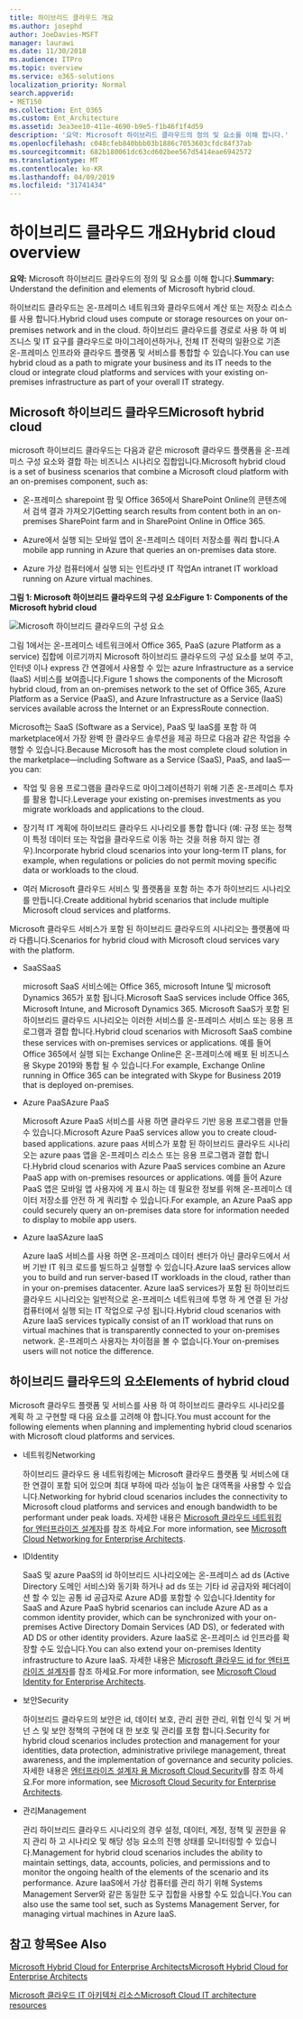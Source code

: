 ```yaml
---
title: 하이브리드 클라우드 개요
ms.author: josephd
author: JoeDavies-MSFT
manager: laurawi
ms.date: 11/30/2018
ms.audience: ITPro
ms.topic: overview
ms.service: o365-solutions
localization_priority: Normal
search.appverid:
- MET150
ms.collection: Ent_O365
ms.custom: Ent_Architecture
ms.assetid: 3ea3ee10-411e-4690-b9e5-f1b46f1f4d59
description: '요약: Microsoft 하이브리드 클라우드의 정의 및 요소를 이해 합니다.'
ms.openlocfilehash: c048cfeb840bbb03b1886c7053603cfdc84f37ab
ms.sourcegitcommit: 682b180061dc63cd602bee567d5414eae6942572
ms.translationtype: MT
ms.contentlocale: ko-KR
ms.lasthandoff: 04/09/2019
ms.locfileid: "31741434"
---
```

# <a name="hybrid-cloud-overview"></a><span data-ttu-id="5c7a3-103">하이브리드 클라우드 개요</span><span class="sxs-lookup"><span data-stu-id="5c7a3-103">Hybrid cloud overview</span></span>

 <span data-ttu-id="5c7a3-104">**요약:** Microsoft 하이브리드 클라우드의 정의 및 요소를 이해 합니다.</span><span class="sxs-lookup"><span data-stu-id="5c7a3-104">**Summary:** Understand the definition and elements of Microsoft hybrid cloud.</span></span>
  
<span data-ttu-id="5c7a3-105">하이브리드 클라우드는 온-프레미스 네트워크와 클라우드에서 계산 또는 저장소 리소스를 사용 합니다.</span><span class="sxs-lookup"><span data-stu-id="5c7a3-105">Hybrid cloud uses compute or storage resources on your on-premises network and in the cloud.</span></span> <span data-ttu-id="5c7a3-106">하이브리드 클라우드를 경로로 사용 하 여 비즈니스 및 IT 요구를 클라우드로 마이그레이션하거나, 전체 IT 전략의 일환으로 기존 온-프레미스 인프라와 클라우드 플랫폼 및 서비스를 통합할 수 있습니다.</span><span class="sxs-lookup"><span data-stu-id="5c7a3-106">You can use hybrid cloud as a path to migrate your business and its IT needs to the cloud or integrate cloud platforms and services with your existing on-premises infrastructure as part of your overall IT strategy.</span></span>
  
## <a name="microsoft-hybrid-cloud"></a><span data-ttu-id="5c7a3-107">Microsoft 하이브리드 클라우드</span><span class="sxs-lookup"><span data-stu-id="5c7a3-107">Microsoft hybrid cloud</span></span>

<span data-ttu-id="5c7a3-108">microsoft 하이브리드 클라우드는 다음과 같은 microsoft 클라우드 플랫폼을 온-프레미스 구성 요소와 결합 하는 비즈니스 시나리오 집합입니다.</span><span class="sxs-lookup"><span data-stu-id="5c7a3-108">Microsoft hybrid cloud is a set of business scenarios that combine a Microsoft cloud platform with an on-premises component, such as:</span></span> 
  
- <span data-ttu-id="5c7a3-109">온-프레미스 sharepoint 팜 및 Office 365에서 SharePoint Online의 콘텐츠에서 검색 결과 가져오기</span><span class="sxs-lookup"><span data-stu-id="5c7a3-109">Getting search results from content both in an on-premises SharePoint farm and in SharePoint Online in Office 365.</span></span>
    
- <span data-ttu-id="5c7a3-110">Azure에서 실행 되는 모바일 앱이 온-프레미스 데이터 저장소를 쿼리 합니다.</span><span class="sxs-lookup"><span data-stu-id="5c7a3-110">A mobile app running in Azure that queries an on-premises data store.</span></span>
    
- <span data-ttu-id="5c7a3-111">Azure 가상 컴퓨터에서 실행 되는 인트라넷 IT 작업</span><span class="sxs-lookup"><span data-stu-id="5c7a3-111">An intranet IT workload running on Azure virtual machines.</span></span>
    
**<span data-ttu-id="5c7a3-112">그림 1: Microsoft 하이브리드 클라우드의 구성 요소</span><span class="sxs-lookup"><span data-stu-id="5c7a3-112">Figure 1: Components of the Microsoft hybrid cloud</span></span>**

![Microsoft 하이브리드 클라우드의 구성 요소](media/Hybrid-Poster/MS-Hybrid-Cloud.png)
  
<span data-ttu-id="5c7a3-114">그림 1에서는 온-프레미스 네트워크에서 Office 365, PaaS (azure Platform as a service) 집합에 이르기까지 Microsoft 하이브리드 클라우드의 구성 요소를 보여 주고, 인터넷 이나 express 간 연결에서 사용할 수 있는 azure Infrastructure as a service (IaaS) 서비스를 보여줍니다.</span><span class="sxs-lookup"><span data-stu-id="5c7a3-114">Figure 1 shows the components of the Microsoft hybrid cloud, from an on-premises network to the set of Office 365, Azure Platform as a Service (PaaS), and Azure Infrastructure as a Service (IaaS) services available across the Internet or an ExpressRoute connection.</span></span>
  
<span data-ttu-id="5c7a3-115">Microsoft는 SaaS (Software as a Service), PaaS 및 IaaS를 포함 하 여 marketplace에서 가장 완벽 한 클라우드 솔루션을 제공 하므로 다음과 같은 작업을 수행할 수 있습니다.</span><span class="sxs-lookup"><span data-stu-id="5c7a3-115">Because Microsoft has the most complete cloud solution in the marketplace—including Software as a Service (SaaS), PaaS, and IaaS—you can:</span></span>
  
- <span data-ttu-id="5c7a3-116">작업 및 응용 프로그램을 클라우드로 마이그레이션하기 위해 기존 온-프레미스 투자를 활용 합니다.</span><span class="sxs-lookup"><span data-stu-id="5c7a3-116">Leverage your existing on-premises investments as you migrate workloads and applications to the cloud.</span></span>
    
- <span data-ttu-id="5c7a3-117">장기적 IT 계획에 하이브리드 클라우드 시나리오를 통합 합니다 (예: 규정 또는 정책이 특정 데이터 또는 작업을 클라우드로 이동 하는 것을 허용 하지 않는 경우).</span><span class="sxs-lookup"><span data-stu-id="5c7a3-117">Incorporate hybrid cloud scenarios into your long-term IT plans, for example, when regulations or policies do not permit moving specific data or workloads to the cloud.</span></span>
    
- <span data-ttu-id="5c7a3-118">여러 Microsoft 클라우드 서비스 및 플랫폼을 포함 하는 추가 하이브리드 시나리오를 만듭니다.</span><span class="sxs-lookup"><span data-stu-id="5c7a3-118">Create additional hybrid scenarios that include multiple Microsoft cloud services and platforms.</span></span>
    
<span data-ttu-id="5c7a3-119">Microsoft 클라우드 서비스가 포함 된 하이브리드 클라우드의 시나리오는 플랫폼에 따라 다릅니다.</span><span class="sxs-lookup"><span data-stu-id="5c7a3-119">Scenarios for hybrid cloud with Microsoft cloud services vary with the platform.</span></span>
  
- <span data-ttu-id="5c7a3-120">SaaS</span><span class="sxs-lookup"><span data-stu-id="5c7a3-120">SaaS</span></span>
    
    <span data-ttu-id="5c7a3-121">microsoft SaaS 서비스에는 Office 365, microsoft Intune 및 microsoft Dynamics 365가 포함 됩니다.</span><span class="sxs-lookup"><span data-stu-id="5c7a3-121">Microsoft SaaS services include Office 365, Microsoft Intune, and Microsoft Dynamics 365.</span></span> <span data-ttu-id="5c7a3-122">Microsoft SaaS가 포함 된 하이브리드 클라우드 시나리오는 이러한 서비스를 온-프레미스 서비스 또는 응용 프로그램과 결합 합니다.</span><span class="sxs-lookup"><span data-stu-id="5c7a3-122">Hybrid cloud scenarios with Microsoft SaaS combine these services with on-premises services or applications.</span></span> <span data-ttu-id="5c7a3-123">예를 들어 Office 365에서 실행 되는 Exchange Online은 온-프레미스에 배포 된 비즈니스용 Skype 2019와 통합 될 수 있습니다.</span><span class="sxs-lookup"><span data-stu-id="5c7a3-123">For example, Exchange Online running in Office 365 can be integrated with Skype for Business 2019 that is deployed on-premises.</span></span>
    
- <span data-ttu-id="5c7a3-124">Azure PaaS</span><span class="sxs-lookup"><span data-stu-id="5c7a3-124">Azure PaaS</span></span>
    
    <span data-ttu-id="5c7a3-125">Microsoft Azure PaaS 서비스를 사용 하면 클라우드 기반 응용 프로그램을 만들 수 있습니다.</span><span class="sxs-lookup"><span data-stu-id="5c7a3-125">Microsoft Azure PaaS services allow you to create cloud-based applications.</span></span> <span data-ttu-id="5c7a3-126">azure paas 서비스가 포함 된 하이브리드 클라우드 시나리오는 azure paas 앱을 온-프레미스 리소스 또는 응용 프로그램과 결합 합니다.</span><span class="sxs-lookup"><span data-stu-id="5c7a3-126">Hybrid cloud scenarios with Azure PaaS services combine an Azure PaaS app with on-premises resources or applications.</span></span> <span data-ttu-id="5c7a3-127">예를 들어 Azure PaaS 앱은 모바일 앱 사용자에 게 표시 하는 데 필요한 정보를 위해 온-프레미스 데이터 저장소를 안전 하 게 쿼리할 수 있습니다.</span><span class="sxs-lookup"><span data-stu-id="5c7a3-127">For example, an Azure PaaS app could securely query an on-premises data store for information needed to display to mobile app users.</span></span>
    
- <span data-ttu-id="5c7a3-128">Azure IaaS</span><span class="sxs-lookup"><span data-stu-id="5c7a3-128">Azure IaaS</span></span>
    
    <span data-ttu-id="5c7a3-129">Azure IaaS 서비스를 사용 하면 온-프레미스 데이터 센터가 아닌 클라우드에서 서버 기반 IT 워크 로드를 빌드하고 실행할 수 있습니다.</span><span class="sxs-lookup"><span data-stu-id="5c7a3-129">Azure IaaS services allow you to build and run server-based IT workloads in the cloud, rather than in your on-premises datacenter.</span></span> <span data-ttu-id="5c7a3-130">Azure IaaS services가 포함 된 하이브리드 클라우드 시나리오는 일반적으로 온-프레미스 네트워크에 투명 하 게 연결 된 가상 컴퓨터에서 실행 되는 IT 작업으로 구성 됩니다.</span><span class="sxs-lookup"><span data-stu-id="5c7a3-130">Hybrid cloud scenarios with Azure IaaS services typically consist of an IT workload that runs on virtual machines that is transparently connected to your on-premises network.</span></span> <span data-ttu-id="5c7a3-131">온-프레미스 사용자는 차이점을 볼 수 없습니다.</span><span class="sxs-lookup"><span data-stu-id="5c7a3-131">Your on-premises users will not notice the difference.</span></span>
    
## <a name="elements-of-hybrid-cloud"></a><span data-ttu-id="5c7a3-132">하이브리드 클라우드의 요소</span><span class="sxs-lookup"><span data-stu-id="5c7a3-132">Elements of hybrid cloud</span></span>

<span data-ttu-id="5c7a3-133">Microsoft 클라우드 플랫폼 및 서비스를 사용 하 여 하이브리드 클라우드 시나리오를 계획 하 고 구현할 때 다음 요소를 고려해 야 합니다.</span><span class="sxs-lookup"><span data-stu-id="5c7a3-133">You must account for the following elements when planning and implementing hybrid cloud scenarios with Microsoft cloud platforms and services.</span></span>
  
- <span data-ttu-id="5c7a3-134">네트워킹</span><span class="sxs-lookup"><span data-stu-id="5c7a3-134">Networking</span></span>
    
    <span data-ttu-id="5c7a3-135">하이브리드 클라우드 용 네트워킹에는 Microsoft 클라우드 플랫폼 및 서비스에 대 한 연결이 포함 되어 있으며 최대 부하에 따라 성능이 높은 대역폭을 사용할 수 있습니다.</span><span class="sxs-lookup"><span data-stu-id="5c7a3-135">Networking for hybrid cloud scenarios includes the connectivity to Microsoft cloud platforms and services and enough bandwidth to be performant under peak loads.</span></span> <span data-ttu-id="5c7a3-136">자세한 내용은 [Microsoft 클라우드 네트워킹 for 엔터프라이즈 설계자](microsoft-cloud-networking-for-enterprise-architects.md)를 참조 하세요.</span><span class="sxs-lookup"><span data-stu-id="5c7a3-136">For more information, see [Microsoft Cloud Networking for Enterprise Architects](microsoft-cloud-networking-for-enterprise-architects.md).</span></span>
    
- <span data-ttu-id="5c7a3-137">ID</span><span class="sxs-lookup"><span data-stu-id="5c7a3-137">Identity</span></span>
    
    <span data-ttu-id="5c7a3-138">SaaS 및 azure PaaS의 id 하이브리드 시나리오에는 온-프레미스 ad ds (Active Directory 도메인 서비스)와 동기화 하거나 ad ds 또는 기타 id 공급자와 페더레이션 할 수 있는 공통 id 공급자로 Azure AD를 포함할 수 있습니다.</span><span class="sxs-lookup"><span data-stu-id="5c7a3-138">Identity for SaaS and Azure PaaS hybrid scenarios can include Azure AD as a common identity provider, which can be synchronized with your on-premises Active Directory Domain Services (AD DS), or federated with AD DS or other identity providers.</span></span> <span data-ttu-id="5c7a3-139">Azure IaaS로 온-프레미스 id 인프라를 확장할 수도 있습니다.</span><span class="sxs-lookup"><span data-stu-id="5c7a3-139">You can also extend your on-premises Identity infrastructure to Azure IaaS.</span></span> <span data-ttu-id="5c7a3-140">자세한 내용은 [Microsoft 클라우드 id for 엔터프라이즈 설계자](microsoft-cloud-it-architecture-resources.md#identity)를 참조 하세요.</span><span class="sxs-lookup"><span data-stu-id="5c7a3-140">For more information, see [Microsoft Cloud Identity for Enterprise Architects](microsoft-cloud-it-architecture-resources.md#identity).</span></span>
    
- <span data-ttu-id="5c7a3-141">보안</span><span class="sxs-lookup"><span data-stu-id="5c7a3-141">Security</span></span>
    
    <span data-ttu-id="5c7a3-142">하이브리드 클라우드의 보안은 id, 데이터 보호, 관리 권한 관리, 위협 인식 및 거 버 넌 스 및 보안 정책의 구현에 대 한 보호 및 관리를 포함 합니다.</span><span class="sxs-lookup"><span data-stu-id="5c7a3-142">Security for hybrid cloud scenarios includes protection and management for your identities, data protection, administrative privilege management, threat awareness, and the implementation of governance and security policies.</span></span> <span data-ttu-id="5c7a3-143">자세한 내용은 [엔터프라이즈 설계자 용 Microsoft Cloud Security](microsoft-cloud-it-architecture-resources.md#security)를 참조 하세요.</span><span class="sxs-lookup"><span data-stu-id="5c7a3-143">For more information, see [Microsoft Cloud Security for Enterprise Architects](microsoft-cloud-it-architecture-resources.md#security).</span></span>
    
- <span data-ttu-id="5c7a3-144">관리</span><span class="sxs-lookup"><span data-stu-id="5c7a3-144">Management</span></span>
    
    <span data-ttu-id="5c7a3-145">관리 하이브리드 클라우드 시나리오의 경우 설정, 데이터, 계정, 정책 및 권한을 유지 관리 하 고 시나리오 및 해당 성능 요소의 진행 상태를 모니터링할 수 있습니다.</span><span class="sxs-lookup"><span data-stu-id="5c7a3-145">Management for hybrid cloud scenarios includes the ability to maintain settings, data, accounts, policies, and permissions and to monitor the ongoing health of the elements of the scenario and its performance.</span></span> <span data-ttu-id="5c7a3-146">Azure IaaS에서 가상 컴퓨터를 관리 하기 위해 Systems Management Server와 같은 동일한 도구 집합을 사용할 수도 있습니다.</span><span class="sxs-lookup"><span data-stu-id="5c7a3-146">You can also use the same tool set, such as Systems Management Server, for managing virtual machines in Azure IaaS.</span></span>
    
## <a name="see-also"></a><span data-ttu-id="5c7a3-147">참고 항목</span><span class="sxs-lookup"><span data-stu-id="5c7a3-147">See Also</span></span>

[<span data-ttu-id="5c7a3-148">Microsoft Hybrid Cloud for Enterprise Architects</span><span class="sxs-lookup"><span data-stu-id="5c7a3-148">Microsoft Hybrid Cloud for Enterprise Architects</span></span>](microsoft-hybrid-cloud-for-enterprise-architects.md)
  
[<span data-ttu-id="5c7a3-149">Microsoft 클라우드 IT 아키텍처 리소스</span><span class="sxs-lookup"><span data-stu-id="5c7a3-149">Microsoft Cloud IT architecture resources</span></span>](microsoft-cloud-it-architecture-resources.md)

